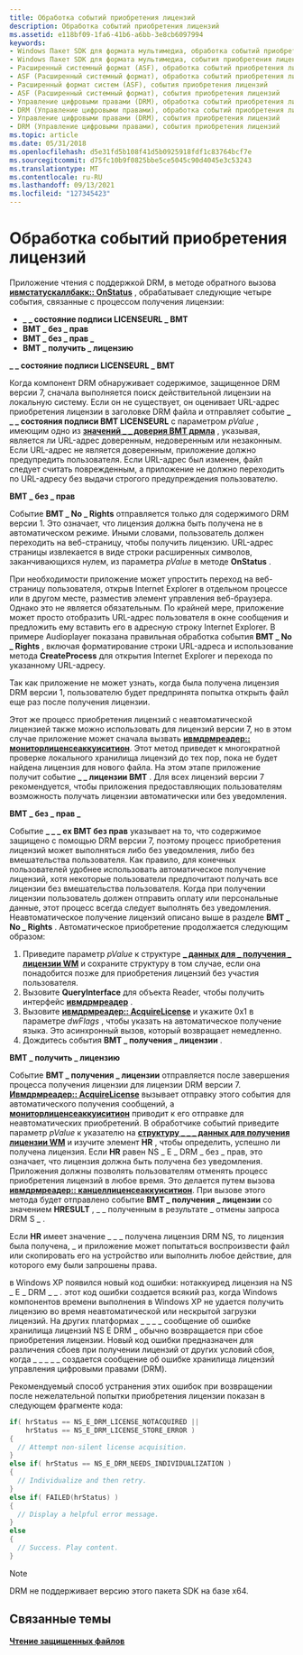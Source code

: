 ```yaml
---
title: Обработка событий приобретения лицензий
description: Обработка событий приобретения лицензий
ms.assetid: e118bf09-1fa6-41b6-a6bb-3e8cb6097994
keywords:
- Windows Пакет SDK для формата мультимедиа, обработка событий приобретения лицензий
- Windows Пакет SDK для формата мультимедиа, события приобретения лицензий
- Расширенный системный формат (ASF), обработка событий приобретения лицензий
- ASF (Расширенный системный формат), обработка событий приобретения лицензий
- Расширенный формат систем (ASF), события приобретения лицензий
- ASF (Расширенный системный формат), события приобретения лицензий
- Управление цифровыми правами (DRM), обработка событий приобретения лицензий
- DRM (Управление цифровыми правами), обработка событий приобретения лицензий
- Управление цифровыми правами (DRM), события приобретения лицензий
- DRM (Управление цифровыми правами), события приобретения лицензий
ms.topic: article
ms.date: 05/31/2018
ms.openlocfilehash: d5e31fd5b108f41d5b0925918fdf1c83764bcf7e
ms.sourcegitcommit: d75fc10b9f0825bbe5ce5045c90d4045e3c53243
ms.translationtype: MT
ms.contentlocale: ru-RU
ms.lasthandoff: 09/13/2021
ms.locfileid: "127345423"
---
```

# <a name="handling-license-acquisition-events"></a>Обработка событий приобретения лицензий

Приложение чтения с поддержкой DRM, в методе обратного вызова [**ивмстатускаллбакк:: OnStatus**](/previous-versions/windows/desktop/api/Wmsdkidl/nf-wmsdkidl-iwmstatuscallback-onstatus) , обрабатывает следующие четыре события, связанные с процессом получения лицензии:

-   **\_ \_ состояние подписи LICENSEURL \_ ВМТ**
-   **ВМТ \_ без \_ прав**
-   **ВМТ \_ без \_ прав \_**
-   **ВМТ \_ получить \_ лицензию**

**\_ \_ состояние подписи LICENSEURL \_ ВМТ**

Когда компонент DRM обнаруживает содержимое, защищенное DRM версии 7, сначала выполняется поиск действительной лицензии на локальную систему. Если он не существует, он оценивает URL-адрес приобретения лицензии в заголовке DRM файла и отправляет событие **\_ \_ \_ состояния подписи ВМТ LICENSEURL** с параметром *pValue* , имеющим одно из [**значений \_ \_ доверия ВМТ дрмла**](/previous-versions/windows/desktop/api/wmsdkidl/ne-wmsdkidl-wmt_drmla_trust) , указывая, является ли URL-адрес доверенным, недоверенным или незаконным. Если URL-адрес не является доверенным, приложение должно предупредить пользователя. Если URL-адрес был изменен, файл следует считать поврежденным, а приложение не должно переходить по URL-адресу без выдачи строгого предупреждения пользователю.

**ВМТ \_ без \_ прав**

Событие **ВМТ \_ No \_ Rights** отправляется только для содержимого DRM версии 1. Это означает, что лицензия должна быть получена не в автоматическом режиме. Иными словами, пользователь должен переходить на веб-страницу, чтобы получить лицензию. URL-адрес страницы извлекается в виде строки расширенных символов, заканчивающихся нулем, из параметра *pValue* в методе **OnStatus** .

При необходимости приложение может упростить переход на веб-страницу пользователя, открыв Internet Explorer в отдельном процессе или в другом месте, разместив элемент управления веб-браузера. Однако это не является обязательным. По крайней мере, приложение может просто отобразить URL-адрес пользователя в окне сообщения и предложить ему вставить его в адресную строку Internet Explorer. В примере Audioplayer показана правильная обработка события **ВМТ \_ No \_ Rights** , включая форматирование строки URL-адреса и использование метода **CreateProcess** для открытия Internet Explorer и перехода по указанному URL-адресу.

Так как приложение не может узнать, когда была получена лицензия DRM версии 1, пользователю будет предпринята попытка открыть файл еще раз после получения лицензии.

Этот же процесс приобретения лицензий с неавтоматической лицензией также можно использовать для лицензий версии 7, но в этом случае приложение может сначала вызвать [**ивмдрмреадер:: мониторлиценсеаккуиситион**](/previous-versions/windows/desktop/api/Wmsdkidl/nf-wmsdkidl-iwmdrmreader-monitorlicenseacquisition). Этот метод приведет к многократной проверке локального хранилища лицензий до тех пор, пока не будет найдена лицензия для нового файла. На этом этапе приложение получит событие **\_ \_ лицензии ВМТ** . Для всех лицензий версии 7 рекомендуется, чтобы приложения предоставляющих пользователям возможность получать лицензии автоматически или без уведомления.

**ВМТ \_ без \_ прав \_**

Событие **\_ \_ \_ ex ВМТ без прав** указывает на то, что содержимое защищено с помощью DRM версии 7, поэтому процесс приобретения лицензий может выполняться либо без уведомления, либо без вмешательства пользователя. Как правило, для конечных пользователей удобнее использовать автоматическое получение лицензий, хотя некоторые пользователи предпочитают получать все лицензии без вмешательства пользователя. Когда при получении лицензии пользователь должен отправить оплату или персональные данные, этот процесс всегда следует выполнять без уведомления. Неавтоматическое получение лицензий описано выше в разделе **ВМТ \_ No \_ Rights** . Автоматическое приобретение продолжается следующим образом:

1.  Приведите параметр *pValue* к структуре [**\_ данных для \_ получения \_ лицензии WM**](wm-get-license-data.md) и сохраните структуру в том случае, если она понадобится позже для приобретения лицензий без участия пользователя.
2.  Вызовите **QueryInterface** для объекта Reader, чтобы получить интерфейс [**ивмдрмреадер**](/previous-versions/windows/desktop/api/wmsdkidl/nn-wmsdkidl-iwmdrmreader) .
3.  Вызовите [**ивмдрмреадер:: AcquireLicense**](/previous-versions/windows/desktop/api/Wmsdkidl/nf-wmsdkidl-iwmdrmreader-acquirelicense) и укажите 0x1 в параметре *dwFlags* , чтобы указать на автоматическое получение языка. Это асинхронный вызов, который возвращает немедленно.
4.  Дождитесь события **ВМТ \_ получения \_ лицензии** .

**ВМТ \_ получить \_ лицензию**

Событие **ВМТ \_ получения \_ лицензии** отправляется после завершения процесса получения лицензии для лицензии DRM версии 7. [**Ивмдрмреадер:: AcquireLicense**](/previous-versions/windows/desktop/api/Wmsdkidl/nf-wmsdkidl-iwmdrmreader-acquirelicense) вызывает отправку этого события для автоматического получения сообщений, а [**мониторлиценсеаккуиситион**](/previous-versions/windows/desktop/api/Wmsdkidl/nf-wmsdkidl-iwmdrmreader-monitorlicenseacquisition) приводит к его отправке для неавтоматических приобретений. В обработчике событий приведите параметр *pValue* к указателю на [**структуру \_ \_ \_ данных для получения лицензии WM**](wm-get-license-data.md) и изучите элемент **HR** , чтобы определить, успешно ли получена лицензия. Если **HR** равен NS \_ E \_ DRM \_ без \_ прав, это означает, что лицензия должна быть получена без уведомления. Приложения должны позволять пользователям отменять процесс приобретения лицензий в любое время. Это делается путем вызова [**ивмдрмреадер:: канцеллиценсеаккуиситион**](/previous-versions/windows/desktop/api/Wmsdkidl/nf-wmsdkidl-iwmdrmreader-cancellicenseacquisition). При вызове этого метода будет отправлено событие **ВМТ \_ получения \_ лицензии** со значением **HRESULT** , \_ \_ полученным в результате \_ отмены запроса DRM S \_ .

Если **HR** имеет значение \_ \_ \_ получена лицензия DRM NS, то лицензия была получена, \_ и приложение может попытаться воспроизвести файл или скопировать его на устройство или выполнить любое действие, для которого ему были запрошены права.

в Windows XP появился новый код ошибки: нотаккуиред лицензия на NS \_ E \_ DRM \_ \_ . этот код ошибки создается всякий раз, когда Windows компонентов времени выполнения в Windows XP не удается получить лицензию во время неавтоматической или нескрытой загрузки лицензий. На других платформах \_ \_ \_ \_ сообщение об ошибке хранилища лицензий NS E DRM \_ обычно возвращается при сбое приобретения лицензии. Новый код ошибки предназначен для различения сбоев при получении лицензий от других условий сбоя, когда \_ \_ \_ \_ \_ создается сообщение об ошибке хранилища лицензий управления цифровыми правами (DRM).

Рекомендуемый способ устранения этих ошибок при возвращении после нежелательной попытки приобретения лицензии показан в следующем фрагменте кода:


```C++
if( hrStatus == NS_E_DRM_LICENSE_NOTACQUIRED || 
    hrStatus == NS_E_DRM_LICENSE_STORE_ERROR )
{
  // Attempt non-silent license acquisition.
}
else if( hrStatus == NS_E_DRM_NEEDS_INDIVIDUALIZATION )
{
  // Individualize and then retry.
}
else if( FAILED(hrStatus) )
{
  // Display a helpful error message.
}
else
{
  // Success. Play content.
}
```



> [!Note]  
> DRM не поддерживает версию этого пакета SDK на базе x64.

 

## <a name="related-topics"></a>Связанные темы

<dl> <dt>

[**Чтение защищенных файлов**](reading-protected-files.md)
</dt> </dl>

 

 




